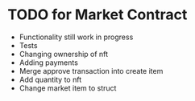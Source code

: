 # TODO for Market Contract

- Functionality still work in progress
- Tests
- Changing ownership of nft
- Adding payments
- Merge approve transaction into create item
- Add quantity to nft
- Change market item to struct
